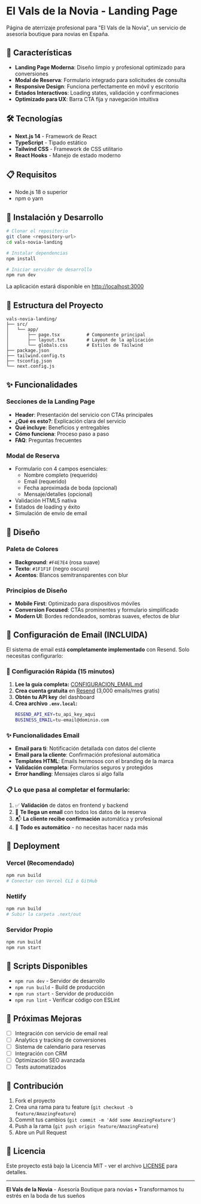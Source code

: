 # El Vals de la Novia - Landing Page

Página de aterrizaje profesional para "El Vals de la Novia", un servicio de asesoría boutique para novias en España.

## 🚀 Características

- **Landing Page Moderna**: Diseño limpio y profesional optimizado para conversiones
- **Modal de Reserva**: Formulario integrado para solicitudes de consulta
- **Responsive Design**: Funciona perfectamente en móvil y escritorio
- **Estados Interactivos**: Loading states, validación y confirmaciones
- **Optimizado para UX**: Barra CTA fija y navegación intuitiva

## 🛠️ Tecnologías

- **Next.js 14** - Framework de React
- **TypeScript** - Tipado estático
- **Tailwind CSS** - Framework de CSS utilitario
- **React Hooks** - Manejo de estado moderno

## 📋 Requisitos

- Node.js 18 o superior
- npm o yarn

## 🔧 Instalación y Desarrollo

```bash
# Clonar el repositorio
git clone <repository-url>
cd vals-novia-landing

# Instalar dependencias
npm install

# Iniciar servidor de desarrollo
npm run dev
```

La aplicación estará disponible en [http://localhost:3000](http://localhost:3000)

## 📁 Estructura del Proyecto

```
vals-novia-landing/
├── src/
│   └── app/
│       ├── page.tsx          # Componente principal
│       ├── layout.tsx        # Layout de la aplicación
│       └── globals.css       # Estilos de Tailwind
├── package.json
├── tailwind.config.ts
├── tsconfig.json
└── next.config.js
```

## ✨ Funcionalidades

### Secciones de la Landing Page
- **Header**: Presentación del servicio con CTAs principales
- **¿Qué es esto?**: Explicación clara del servicio
- **Qué incluye**: Beneficios y entregables
- **Cómo funciona**: Proceso paso a paso
- **FAQ**: Preguntas frecuentes

### Modal de Reserva
- Formulario con 4 campos esenciales:
  - Nombre completo (requerido)
  - Email (requerido)
  - Fecha aproximada de boda (opcional)
  - Mensaje/detalles (opcional)
- Validación HTML5 nativa
- Estados de loading y éxito
- Simulación de envío de email

## 🎨 Diseño

### Paleta de Colores
- **Background**: `#F4E7E4` (rosa suave)
- **Texto**: `#1F1F1F` (negro oscuro)
- **Acentos**: Blancos semitransparentes con blur

### Principios de Diseño
- **Mobile First**: Optimizado para dispositivos móviles
- **Conversion Focused**: CTAs prominentes y formulario simplificado
- **Modern UI**: Bordes redondeados, sombras suaves, efectos de blur

## 📧 Configuración de Email (INCLUIDA)

El sistema de email está **completamente implementado** con Resend. Solo necesitas configurarlo:

### 🚀 Configuración Rápida (15 minutos)

1. **Lee la guía completa:** [CONFIGURACION_EMAIL.md](./CONFIGURACION_EMAIL.md)
2. **Crea cuenta gratuita** en [Resend](https://resend.com) (3,000 emails/mes gratis)
3. **Obtén tu API key** del dashboard
4. **Crea archivo `.env.local`:**
   ```bash
   RESEND_API_KEY=tu_api_key_aqui
   BUSINESS_EMAIL=tu-email@dominio.com
   ```

### ✨ Funcionalidades Email

- **Email para ti**: Notificación detallada con datos del cliente
- **Email para la cliente**: Confirmación profesional automática
- **Templates HTML**: Emails hermosos con el branding de la marca
- **Validación completa**: Formularios seguros y protegidos
- **Error handling**: Mensajes claros si algo falla

### 📋 Lo que pasa al completar el formulario:

1. ✅ **Validación** de datos en frontend y backend
2. 📧 **Te llega un email** con todos los datos de la reserva
3. 📬 **La cliente recibe confirmación** automática y profesional
4. 🎯 **Todo es automático** - no necesitas hacer nada más

## 🚀 Deployment

### Vercel (Recomendado)
```bash
npm run build
# Conectar con Vercel CLI o GitHub
```

### Netlify
```bash
npm run build
# Subir la carpeta .next/out
```

### Servidor Propio
```bash
npm run build
npm run start
```

## 📝 Scripts Disponibles

- `npm run dev` - Servidor de desarrollo
- `npm run build` - Build de producción
- `npm run start` - Servidor de producción
- `npm run lint` - Verificar código con ESLint

## 🔮 Próximas Mejoras

- [ ] Integración con servicio de email real
- [ ] Analytics y tracking de conversiones
- [ ] Sistema de calendario para reservas
- [ ] Integración con CRM
- [ ] Optimización SEO avanzada
- [ ] Tests automatizados

## 🤝 Contribución

1. Fork el proyecto
2. Crea una rama para tu feature (`git checkout -b feature/AmazingFeature`)
3. Commit tus cambios (`git commit -m 'Add some AmazingFeature'`)
4. Push a la rama (`git push origin feature/AmazingFeature`)
5. Abre un Pull Request

## 📄 Licencia

Este proyecto está bajo la Licencia MIT - ver el archivo [LICENSE](LICENSE) para detalles.

---

**El Vals de la Novia** - Asesoría Boutique para novias • Transformamos tu estrés en la boda de tus sueños